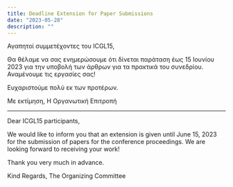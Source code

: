 ```yaml
---
title: Deadline Extension for Paper Submissions
date: "2023-05-28"
description: ""
---
```


Αγαπητοί συμμετέχοντες του ICGL15,

Θα θέλαμε να σας ενημερώσουμε ότι δίνεται παράταση έως 15 Ιουνίου 2023 για την υποβολή
των άρθρων για τα πρακτικά του συνεδρίου. Αναμένουμε τις εργασίες σας!

Ευχαριστούμε πολύ εκ των προτέρων.

Με εκτίμηση,
Η Οργανωτική Επιτροπή

<hr />

Dear ICGL15 participants,

We would like to inform you that an extension is given until June 15, 2023 for the submission of
papers for the conference proceedings. We are looking forward to receiving your work!

Thank you very much in advance.

Kind Regards,
The Organizing Committee

